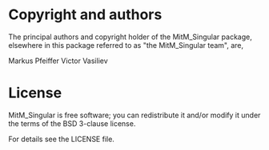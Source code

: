 # Copyright and authors

The principal authors and copyright holder of the MitM_Singular
package, elsewhere in this package referred to as "the MitM_Singular
team", are,

Markus Pfeiffer
Victor Vasiliev


# License

MitM_Singular is free software; you can redistribute it and/or modify
it under the terms of the BSD 3-clause license.

For details see the LICENSE file.

